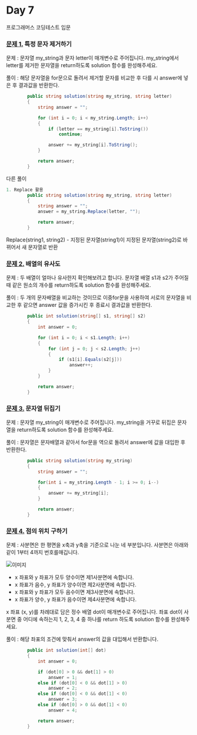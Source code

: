 # Day 7
프로그래머스 코딩테스트 입문

### [문제 1.](https://school.programmers.co.kr/learn/courses/30/lessons/120826) 특정 문자 제거하기
문제 : 문자열 my_string과 문자 letter이 매개변수로 주어집니다. my_string에서 letter를 제거한 문자열을 return하도록 solution 함수를 완성해주세요.

풀이 : 해당 문자열을 for문으로 돌려서 제거할 문자를 비교한 후 다를 시 answer에 넣은 후 결과값을 반환한다.
```cs
        public string solution(string my_string, string letter)
        {
            string answer = "";

            for (int i = 0; i < my_string.Length; i++)
            {
                if (letter == my_string[i].ToString())
                    continue;

                answer += my_string[i].ToString();
            }

            return answer;
        }
```

다른 풀이
```cs
1. Replace 활용
        public string solution(string my_string, string letter)
        {
            string answer = "";
            answer = my_string.Replace(letter, "");

            return answer;
        }
```
Replace(string1, string2) - 지정된 문자열(string1)이 지정된 문자열(string2)로 바뀌어서 새 문자열로 반환

### [문제 2.](https://school.programmers.co.kr/learn/courses/30/lessons/120903) 배열의 유사도
문제 : 두 배열이 얼마나 유사한지 확인해보려고 합니다. 문자열 배열 s1과 s2가 주어질 때 같은 원소의 개수를 return하도록 solution 함수를 완성해주세요.

풀이 : 두 개의 문자배열을 비교하는 것이므로 이중for문을 사용하여 서로의 문자열을 비교한 후 같으면 answer 값을 증가시킨 후 종료시 결과값을 반환한다.
```cs
        public int solution(string[] s1, string[] s2)
        {
            int answer = 0;

            for (int i = 0; i < s1.Length; i++)
            {
                for (int j = 0; j < s2.Length; j++)
                {
                    if (s1[i].Equals(s2[j]))
                        answer++;
                }
            }

            return answer;
        }
```

### [문제 3.](https://school.programmers.co.kr/learn/courses/30/lessons/120822) 문자열 뒤집기
문제 : 문자열 my_string이 매개변수로 주어집니다. my_string을 거꾸로 뒤집은 문자열을 return하도록 solution 함수를 완성해주세요.

풀이 : 문자열은 문자배열과 같아서 for문을 역으로 돌려서 answer에 값을 대입한 후 반환한다.
```cs
        public string solution(string my_string)
        {
            string answer = "";

            for(int i = my_string.Length - 1; i >= 0; i--)
            {
                answer += my_string[i];
            }

            return answer;
        }
```

### [문제 4.](https://school.programmers.co.kr/learn/courses/30/lessons/120841) 점의 위치 구하기
문제 : 사분면은 한 평면을 x축과 y축을 기준으로 나눈 네 부분입니다. 사분면은 아래와 같이 1부터 4까지 번호를매깁니다.

![이미지](\111.png)

- x 좌표와 y 좌표가 모두 양수이면 제1사분면에 속합니다.
- x 좌표가 음수, y 좌표가 양수이면 제2사분면에 속합니다.
- x 좌표와 y 좌표가 모두 음수이면 제3사분면에 속합니다.
- x 좌표가 양수, y 좌표가 음수이면 제4사분면에 속합니다.  
  
x 좌표 (x, y)를 차례대로 담은 정수 배열 dot이 매개변수로 주어집니다. 좌표 dot이 사분면 중 어디에 속하는지 1, 2, 3, 4 중 하나를 return 하도록 solution 함수를 완성해주세요.

풀이 : 해당 좌표의 조건에 맞춰서 answer의 값을 대입해서 반환합니다.
```cs
        public int solution(int[] dot)
        {
            int answer = 0;

            if (dot[0] > 0 && dot[1] > 0)
                answer = 1;
            else if (dot[0] < 0 && dot[1] > 0)
                answer = 2;
            else if (dot[0] < 0 && dot[1] < 0)
                answer = 3;
            else if (dot[0] > 0 && dot[1] < 0)
                answer = 4;

            return answer;
        }
```